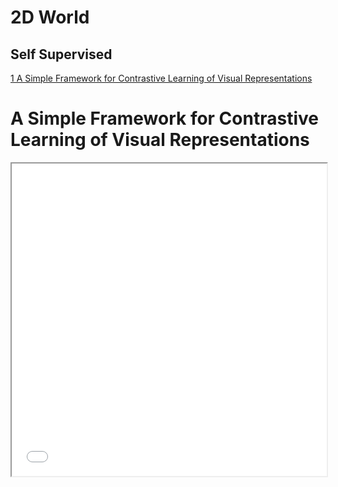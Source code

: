 # 2D World
## Self Supervised


<a href="https://arxiv.org/pdf/2002.05709.pdf" target="_blank">1 A Simple Framework for Contrastive Learning of Visual Representations</a>


<h1>A Simple Framework for Contrastive Learning of Visual Representations</h1>
<p><iframe src="A Simple Framework for Contrastive Learning of Visual Representations.pdf" width="100%" height="500px"></iframe></p>